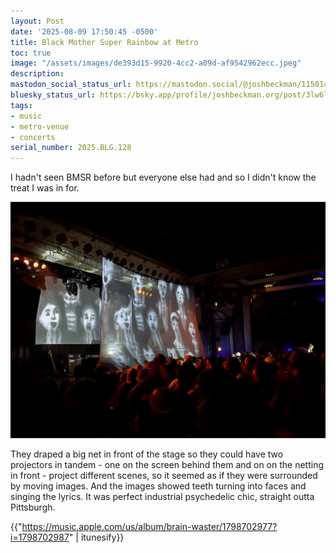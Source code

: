 ```yaml
---
layout: Post
date: '2025-08-09 17:50:45 -0500'
title: Black Mother Super Rainbow at Metro
toc: true
image: "/assets/images/de393d15-9920-4cc2-a09d-af9542962ecc.jpeg"
description:
mastodon_social_status_url: https://mastodon.social/@joshbeckman/115014181066460973
bluesky_status_url: https://bsky.app/profile/joshbeckman.org/post/3lw6lueecrt2p
tags:
- music
- metro-venue
- concerts
serial_number: 2025.BLG.128
---
```

I hadn't seen BMSR before but everyone else had and so I didn't know the treat I was in for.

![Black Moth Super Rainbow on stage](/assets/images/de393d15-9920-4cc2-a09d-af9542962ecc.jpeg)

They draped a big net in front of the stage so they could have two projectors in tandem - one on the screen behind them and on on the netting in front - project different scenes, so it seemed as if they were surrounded by moving images. And the images showed teeth turning into faces and singing the lyrics. It was perfect industrial psychedelic chic, straight outta Pittsburgh. 

{{"https://music.apple.com/us/album/brain-waster/1798702977?i=1798702987" | itunesify}}
